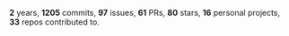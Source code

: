 **2** years, **1205** commits, **97** issues, **61** PRs, **80** stars, **16** personal projects, **33** repos contributed to.
